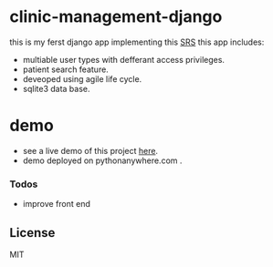 # clinic-management-django

this is my ferst django app implementing this [SRS](Documentation/SRS.pdf) this app includes:

  - multiable user types with defferant access privileges.
  - patient search feature.
  - deveoped using agile life cycle.
  - sqlite3 data base.

# demo

  - see a live demo of this project [here](http://aazsniper.pythonanywhere.com/).
  - demo deployed on pythonanywhere.com .


### Todos

 - improve front end
 

License
----

MIT
